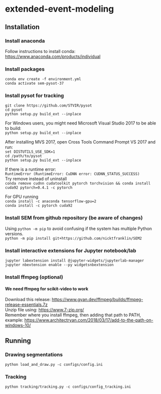 # extended-event-modeling


## Installation
### Install anaconda
Follow instructions to install conda: https://www.anaconda.com/products/individual
### Install packages
```conda env create -f environment.yml```\
```conda activate sem-pysot-37```


### Install pysot for tracking
```git clone https://github.com/STVIR/pysot``` \
```cd pysot``` \
```python setup.py build_ext --inplace```

For Windows users, you might need Microsoft Visual Studio 2017 to be able to build: \
```python setup.py build_ext --inplace```

After installing MVS 2017, open Cross Tools Command Prompt VS 2017 and run: \
```set DISTUTILS_USE_SDK=1``` \
```cd /path/to/pysot``` \
```python setup.py build_ext --inplace```

If there is a runtime error: \
`RuntimeError (RuntimeError: CuDNN error: CUDNN_STATUS_SUCCESS)` \
Try remove instead of uninstall \
```conda remove cudnn cudatoolkit pytorch torchvision && conda install cuda92 pytorch=0.4.1 -c pytorch```

For GPU running \
```conda install -c anaconda tensorflow-gpu=2``` \
```conda install -c pytorch cuda92``` 


### Install SEM from github repository (be aware of changes)
Using `python -m pip` to avoid confusing if the system has multiple Python versions. \
```python -m pip install git+https://github.com/nicktfranklin/SEM2```


### Install interactive extensions for Jupyter notebook/lab
```jupyter labextension install @jupyter-widgets/jupyterlab-manager``` \
```jupyter nbextension enable --py widgetsnbextension```


### Install ffmpeg (optional)
#### We need ffmpeg for scikit-video to work
Download this release: https://www.gyan.dev/ffmpeg/builds/ffmpeg-release-essentials.7z \
Unzip file using: https://www.7-zip.org/ \
Remember where you install ffmpeg, then adding that path to PATH, example: https://www.architectryan.com/2018/03/17/add-to-the-path-on-windows-10/


## Running
### Drawing segmentations
```python load_and_draw.py -c configs/config.ini```
### Tracking
```python tracking/tracking.py -c configs/config_tracking.ini```
